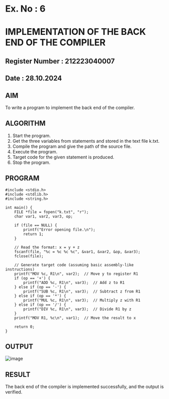 # Ex. No : 6	
# IMPLEMENTATION OF THE BACK END OF THE COMPILER 
## Register Number : 212223040007
## Date : 28.10.2024

## AIM   
To write a program to implement the back end of the compiler.

## ALGORITHM
1.	Start the program.
2.	Get the three variables from statements and stored in the text file k.txt.
3.	Compile the program and give the path of the source file.
4.	Execute the program.
5.	Target code for the given statement is produced.
6.	Stop the program.

## PROGRAM
```
#include <stdio.h>
#include <stdlib.h>
#include <string.h>

int main() {
    FILE *file = fopen("k.txt", "r");
    char var1, var2, var3, op;
    
    if (file == NULL) {
        printf("Error opening file.\n");
        return 1;
    }

    // Read the format: x = y + z
    fscanf(file, "%c = %c %c %c", &var1, &var2, &op, &var3);
    fclose(file);

    // Generate target code (assuming basic assembly-like instructions)
    printf("MOV %c, R1\n", var2);  // Move y to register R1
    if (op == '+') {
        printf("ADD %c, R1\n", var3);  // Add z to R1
    } else if (op == '-') {
        printf("SUB %c, R1\n", var3);  // Subtract z from R1
    } else if (op == '*') {
        printf("MUL %c, R1\n", var3);  // Multiply z with R1
    } else if (op == '/') {
        printf("DIV %c, R1\n", var3);  // Divide R1 by z
    }
    printf("MOV R1, %c\n", var1);  // Move the result to x

    return 0;
}
```

## OUTPUT 
![image](https://github.com/user-attachments/assets/d50b8270-3add-4d75-a053-301e327f79de)

## RESULT
The back end of the compiler is implemented successfully, and the output is verified.
